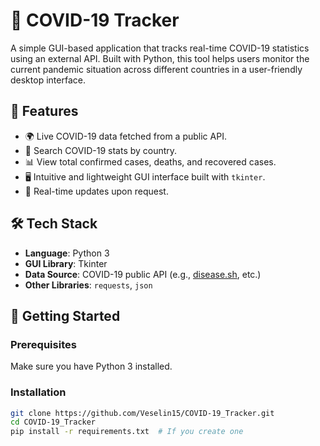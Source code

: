 # 🦠 COVID-19 Tracker

A simple GUI-based application that tracks real-time COVID-19 statistics using an external API. Built with Python, this tool helps users monitor the current pandemic situation across different countries in a user-friendly desktop interface.

## 📌 Features

- 🌍 Live COVID-19 data fetched from a public API.
- 🔎 Search COVID-19 stats by country.
- 📊 View total confirmed cases, deaths, and recovered cases.
- 🖥️ Intuitive and lightweight GUI interface built with `tkinter`.
- 🔄 Real-time updates upon request.

## 🛠️ Tech Stack

- **Language**: Python 3
- **GUI Library**: Tkinter
- **Data Source**: COVID-19 public API (e.g., [disease.sh](https://disease.sh), etc.)
- **Other Libraries**: `requests`, `json`

## 🚀 Getting Started

### Prerequisites

Make sure you have Python 3 installed.

### Installation

```bash
git clone https://github.com/Veselin15/COVID-19_Tracker.git
cd COVID-19_Tracker
pip install -r requirements.txt  # If you create one

